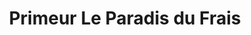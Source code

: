 ---
title: "Primeur Le Paradis du Frais"
url: /eysines/primeur-le-paradis-du-frais/
shop: légumes
---